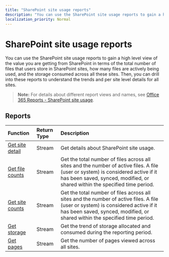 ```yaml
---
title: "SharePoint site usage reports"
description: "You can use the SharePoint site usage reports to gain a high level view of the value you are getting from SharePoint in terms of the total number of files that users store in SharePoint sites, how many files are actively being used, and the storage consumed across all these sites. Then, you can drill into these reports to understand the trends and per site level details for all sites."
localization_priority: Normal
---
```


# SharePoint site usage reports

You can use the SharePoint site usage reports to gain a high level view of the value you are getting from SharePoint in terms of the total number of files that users store in SharePoint sites, how many files are actively being used, and the storage consumed across all these sites. Then, you can drill into these reports to understand the trends and per site level details for all sites.

> **Note:** For details about different report views and names, see [Office 365 Reports - SharePoint site usage](https://support.office.com/client/SharePoint-site-usage-4ecfb843-e5d5-464d-8bf6-7ed512a9b213).

## Reports

| Function                                 | Return Type | Description                              |
| :--------------------------------------- | :---------- | :--------------------------------------- |
| [Get site detail](../api/reportroot-getsharepointsiteusagedetail.md) | Stream      | Get details about SharePoint site usage. |
| [Get file counts](../api/reportroot-getsharepointsiteusagefilecounts.md) | Stream      | Get the total number of files across all sites and the number of active files. A file (user or system) is considered active if it has been saved, synced, modified, or shared within the specified time period. |
| [Get site counts](../api/reportroot-getsharepointsiteusagesitecounts.md) | Stream      | Get the total number of files across all sites and the number of active files. A file (user or system) is considered active if it has been saved, synced, modified, or shared within the specified time period. |
| [Get storage](../api/reportroot-getsharepointsiteusagestorage.md) | Stream      | Get the trend of storage allocated and consumed during the reporting period. |
| [Get pages](../api/reportroot-getsharepointsiteusagepages.md) | Stream      | Get the number of pages viewed across all sites. |
